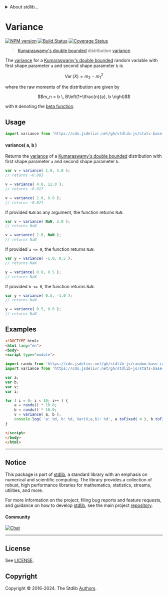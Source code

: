 <!--

@license Apache-2.0

Copyright (c) 2018 The Stdlib Authors.

Licensed under the Apache License, Version 2.0 (the "License");
you may not use this file except in compliance with the License.
You may obtain a copy of the License at

   http://www.apache.org/licenses/LICENSE-2.0

Unless required by applicable law or agreed to in writing, software
distributed under the License is distributed on an "AS IS" BASIS,
WITHOUT WARRANTIES OR CONDITIONS OF ANY KIND, either express or implied.
See the License for the specific language governing permissions and
limitations under the License.

-->


<details>
  <summary>
    About stdlib...
  </summary>
  <p>We believe in a future in which the web is a preferred environment for numerical computation. To help realize this future, we've built stdlib. stdlib is a standard library, with an emphasis on numerical and scientific computation, written in JavaScript (and C) for execution in browsers and in Node.js.</p>
  <p>The library is fully decomposable, being architected in such a way that you can swap out and mix and match APIs and functionality to cater to your exact preferences and use cases.</p>
  <p>When you use stdlib, you can be absolutely certain that you are using the most thorough, rigorous, well-written, studied, documented, tested, measured, and high-quality code out there.</p>
  <p>To join us in bringing numerical computing to the web, get started by checking us out on <a href="https://github.com/stdlib-js/stdlib">GitHub</a>, and please consider <a href="https://opencollective.com/stdlib">financially supporting stdlib</a>. We greatly appreciate your continued support!</p>
</details>

# Variance

[![NPM version][npm-image]][npm-url] [![Build Status][test-image]][test-url] [![Coverage Status][coverage-image]][coverage-url] <!-- [![dependencies][dependencies-image]][dependencies-url] -->

> [Kumaraswamy's double bounded][kumaraswamy-distribution] distribution [variance][variance].

<!-- Section to include introductory text. Make sure to keep an empty line after the intro `section` element and another before the `/section` close. -->

<section class="intro">

The [variance][variance] for a [Kumaraswamy's double bounded][kumaraswamy-distribution] random variable with first shape parameter `a` and second shape parameter `b` is

<!-- <equation class="equation" label="eq:kumaraswamy_variance" align="center" raw="\operatorname{Var}\left( X \right) = m_2 - m_1^2" alt="Variance for a Kumaraswamy's double bounded distribution."> -->

```math
\mathop{\mathrm{Var}}\left( X \right) = m_2 - m_1^2
```

<!-- <div class="equation" align="center" data-raw-text="\operatorname{Var}\left( X \right) = m_2 - m_1^2" data-equation="eq:kumaraswamy_variance">
    <img src="https://cdn.jsdelivr.net/gh/stdlib-js/stdlib@51534079fef45e990850102147e8945fb023d1d0/lib/node_modules/@stdlib/stats/base/dists/kumaraswamy/variance/docs/img/equation_kumaraswamy_variance.svg" alt="Variance for a Kumaraswamy's double bounded distribution.">
    <br>
</div> -->

<!-- </equation> -->

where the raw moments of the distribution are given by

<!-- <equation class="equation" label="eq:kumaraswamy_raw_moments" align="center" raw="m_n = b \, B\left(1+\tfrac{n}{a}, b \right)" alt="Raw moments for a Kumaraswamy's double bounded distribution."> -->

```math
m_n = b \, B\left(1+\tfrac{n}{a}, b \right)
```

<!-- <div class="equation" align="center" data-raw-text="m_n = b \, B\left(1+\tfrac{n}{a}, b \right)" data-equation="eq:kumaraswamy_raw_moments">
    <img src="https://cdn.jsdelivr.net/gh/stdlib-js/stdlib@591cf9d5c3a0cd3c1ceec961e5c49d73a68374cb/lib/node_modules/@stdlib/stats/base/dists/kumaraswamy/variance/docs/img/equation_kumaraswamy_raw_moments.svg" alt="Raw moments for a Kumaraswamy's double bounded distribution.">
    <br>
</div> -->

<!-- </equation> -->

with `B` denoting the [beta function][beta-function].

</section>

<!-- /.intro -->

<!-- Package usage documentation. -->



<section class="usage">

## Usage

```javascript
import variance from 'https://cdn.jsdelivr.net/gh/stdlib-js/stats-base-dists-kumaraswamy-variance@esm/index.mjs';
```

#### variance( a, b )

Returns the [variance][variance] of a [Kumaraswamy's double bounded][kumaraswamy-distribution] distribution with first shape parameter `a` and second shape parameter `b`.

```javascript
var v = variance( 1.0, 1.0 );
// returns ~0.083

v = variance( 4.0, 12.0 );
// returns ~0.017

v = variance( 2.0, 8.0 );
// returns ~0.021
```

If provided `NaN` as any argument, the function returns `NaN`.

```javascript
var v = variance( NaN, 2.0 );
// returns NaN

v = variance( 2.0, NaN );
// returns NaN
```

If provided `a <= 0`, the function returns `NaN`.

```javascript
var y = variance( -1.0, 0.5 );
// returns NaN

y = variance( 0.0, 0.5 );
// returns NaN
```

If provided `b <= 0`, the function returns `NaN`.

```javascript
var y = variance( 0.5, -1.0 );
// returns NaN

y = variance( 0.5, 0.0 );
// returns NaN
```

</section>

<!-- /.usage -->

<!-- Package usage notes. Make sure to keep an empty line after the `section` element and another before the `/section` close. -->

<section class="notes">

</section>

<!-- /.notes -->

<!-- Package usage examples. -->

<section class="examples">

## Examples

<!-- eslint no-undef: "error" -->

```html
<!DOCTYPE html>
<html lang="en">
<body>
<script type="module">

import randu from 'https://cdn.jsdelivr.net/gh/stdlib-js/random-base-randu@esm/index.mjs';
import variance from 'https://cdn.jsdelivr.net/gh/stdlib-js/stats-base-dists-kumaraswamy-variance@esm/index.mjs';

var a;
var b;
var v;
var i;

for ( i = 0; i < 10; i++ ) {
    a = randu() * 10.0;
    b = randu() * 10.0;
    v = variance( a, b );
    console.log( 'a: %d, b: %d, Var(X;a,b): %d', a.toFixed( 4 ), b.toFixed( 4 ), v.toFixed( 4 ) );
}

</script>
</body>
</html>
```

</section>

<!-- /.examples -->

<!-- Section to include cited references. If references are included, add a horizontal rule *before* the section. Make sure to keep an empty line after the `section` element and another before the `/section` close. -->

<section class="references">

</section>

<!-- /.references -->

<!-- Section for related `stdlib` packages. Do not manually edit this section, as it is automatically populated. -->

<section class="related">

</section>

<!-- /.related -->

<!-- Section for all links. Make sure to keep an empty line after the `section` element and another before the `/section` close. -->


<section class="main-repo" >

* * *

## Notice

This package is part of [stdlib][stdlib], a standard library with an emphasis on numerical and scientific computing. The library provides a collection of robust, high performance libraries for mathematics, statistics, streams, utilities, and more.

For more information on the project, filing bug reports and feature requests, and guidance on how to develop [stdlib][stdlib], see the main project [repository][stdlib].

#### Community

[![Chat][chat-image]][chat-url]

---

## License

See [LICENSE][stdlib-license].


## Copyright

Copyright &copy; 2016-2024. The Stdlib [Authors][stdlib-authors].

</section>

<!-- /.stdlib -->

<!-- Section for all links. Make sure to keep an empty line after the `section` element and another before the `/section` close. -->

<section class="links">

[npm-image]: http://img.shields.io/npm/v/@stdlib/stats-base-dists-kumaraswamy-variance.svg
[npm-url]: https://npmjs.org/package/@stdlib/stats-base-dists-kumaraswamy-variance

[test-image]: https://github.com/stdlib-js/stats-base-dists-kumaraswamy-variance/actions/workflows/test.yml/badge.svg?branch=main
[test-url]: https://github.com/stdlib-js/stats-base-dists-kumaraswamy-variance/actions/workflows/test.yml?query=branch:main

[coverage-image]: https://img.shields.io/codecov/c/github/stdlib-js/stats-base-dists-kumaraswamy-variance/main.svg
[coverage-url]: https://codecov.io/github/stdlib-js/stats-base-dists-kumaraswamy-variance?branch=main

<!--

[dependencies-image]: https://img.shields.io/david/stdlib-js/stats-base-dists-kumaraswamy-variance.svg
[dependencies-url]: https://david-dm.org/stdlib-js/stats-base-dists-kumaraswamy-variance/main

-->

[chat-image]: https://img.shields.io/gitter/room/stdlib-js/stdlib.svg
[chat-url]: https://app.gitter.im/#/room/#stdlib-js_stdlib:gitter.im

[stdlib]: https://github.com/stdlib-js/stdlib

[stdlib-authors]: https://github.com/stdlib-js/stdlib/graphs/contributors

[umd]: https://github.com/umdjs/umd
[es-module]: https://developer.mozilla.org/en-US/docs/Web/JavaScript/Guide/Modules

[deno-url]: https://github.com/stdlib-js/stats-base-dists-kumaraswamy-variance/tree/deno
[deno-readme]: https://github.com/stdlib-js/stats-base-dists-kumaraswamy-variance/blob/deno/README.md
[umd-url]: https://github.com/stdlib-js/stats-base-dists-kumaraswamy-variance/tree/umd
[umd-readme]: https://github.com/stdlib-js/stats-base-dists-kumaraswamy-variance/blob/umd/README.md
[esm-url]: https://github.com/stdlib-js/stats-base-dists-kumaraswamy-variance/tree/esm
[esm-readme]: https://github.com/stdlib-js/stats-base-dists-kumaraswamy-variance/blob/esm/README.md
[branches-url]: https://github.com/stdlib-js/stats-base-dists-kumaraswamy-variance/blob/main/branches.md

[stdlib-license]: https://raw.githubusercontent.com/stdlib-js/stats-base-dists-kumaraswamy-variance/main/LICENSE

[beta-function]: https://en.wikipedia.org/wiki/Beta_function

[kumaraswamy-distribution]: https://en.wikipedia.org/wiki/Kumaraswamy_distribution

[variance]: https://en.wikipedia.org/wiki/Variance

</section>

<!-- /.links -->
